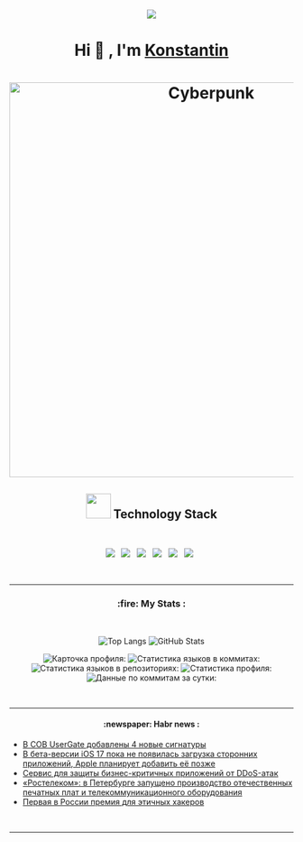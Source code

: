 <!-- <h1 align="center">Hi <img src="https://imgur.com/CTPzCrS.gif" height=30px width=30px>, I'm Konstantin</h1> -->
<h1 align="center">
  <a href="https://git.io/typing-svg">
    <img src="https://readme-typing-svg.herokuapp.com/?lines=Hello,+There!+👋;Thanks+for+visiting+😊;Nice+to+meet+you!+🚀;Have+a+great+day+&#128170;+&center=true&size=30">
  </a>
</h1>

<h1 align="center">Hi  &#128406; , I'm <a href="https://www.linkedin.com/in/konstantintikhonov/" target="_blank"> Konstantin </a></h1>

<h1 align="center">
<img src="https://media.tenor.com/nHSqF2Eip2MAAAAC/watching-the-rocket-cyberpunk-edgerunners.gif" align="center" alt="Cyberpunk" width="700">
</h1>

<!-- Watching The Rocket Cyberpunk Edgerunners --> 

<h2 align="center"> <img src="https://github.com/TheDudeThatCode/TheDudeThatCode/blob/master/Assets/Designer.gif" height="44px"> Technology Stack</h2>
<br>
<p align="center">
  <img src="https://img.shields.io/badge/Python-3776AB?style=for-the-badge&logo=python&logoColor=white" />&nbsp;&nbsp;
  <!--<img src="https://img.shields.io/badge/HTML5-E34F26?style=for-the-badge&logo=html5&logoColor=white" />&nbsp;&nbsp;-->
  <!--<img src="https://img.shields.io/badge/CSS3-1572B6?style=for-the-badge&logo=css3&logoColor=white" />&nbsp;&nbsp;-->
  <!--<img src="https://img.shields.io/badge/Sass-CC6699?style=for-the-badge&logo=sass&logoColor=white" />&nbsp;&nbsp;-->
  <!--<img src="https://img.shields.io/badge/Bootstrap-563D7C?style=for-the-badge&logo=bootstrap&logoColor=white" />&nbsp;&nbsp;--> 
  <img src="https://img.shields.io/badge/Jupyter-F37626.svg?&style=for-the-badge&logo=Jupyter&logoColor=white" />&nbsp;&nbsp;
  <!-- <img src="https://img.shields.io/badge/JavaScript-323330?style=for-the-badge&logo=javascript&logoColor=F7DF1E" />&nbsp;&nbsp;-->
  <!--<img src="https://img.shields.io/badge/Node.js-339933?style=for-the-badge&logo=nodedotjs&logoColor=white" />&nbsp;&nbsp;&nbsp;-->
  <!--<img src="https://img.shields.io/badge/Express.js-000000?style=for-the-badge&logo=express&logoColor=white" />&nbsp;&nbsp;&nbsp;-->
  <!--<img src="https://img.shields.io/badge/React-20232A?style=for-the-badge&logo=react&logoColor=61DAFB" />&nbsp;&nbsp;&nbsp;-->
  <!--<img src="https://img.shields.io/badge/MongoDB-4EA94B?style=for-the-badge&logo=mongodb&logoColor=white" />&nbsp;&nbsp;-->
  <!--<img src="https://img.shields.io/badge/C-00599C?style=for-the-badge&logo=c&logoColor=white" />&nbsp;&nbsp;-->
  <!--<img src="https://img.shields.io/badge/Java-ED8B00?style=for-the-badge&logo=java&logoColor=white" />&nbsp;&nbsp;-->
  <!--<img src="https://img.shields.io/badge/PowerBI-F2C811?style=for-the-badge&logo=Power%20BI&logoColor=white">-->
  <!--<img src="https://img.shields.io/badge/travis_CI-3EAAAF?style=for-the-badge&logo=travisci&logoColor=white" />&nbsp;&nbsp;-->
  <!--<img src="https://img.shields.io/badge/npm-CB3837?style=for-the-badge&logo=npm&logoColor=white" />&nbsp;&nbsp;-->
  <!--<img src="https://img.shields.io/badge/Netlify-00C7B7?style=for-the-badge&logo=netlify&logoColor=white" />&nbsp;&nbsp;-->
  <img src="https://img.shields.io/badge/Git-F05032?style=for-the-badge&logo=git&logoColor=white" />&nbsp;&nbsp;
  <img src="https://img.shields.io/badge/GitHub-100000?style=for-the-badge&logo=github&logoColor=white" />&nbsp;&nbsp; 
  <img src="https://img.shields.io/badge/Markdown-000000?style=for-the-badge&logo=markdown&logoColor=white" />&nbsp;&nbsp;
  <img src="https://img.shields.io/badge/PostgreSQL-316192?style=for-the-badge&logo=postgresql&logoColor=white" />&nbsp;&nbsp;
  <!--<img src="https://img.shields.io/badge/Canva-%2300C4CC.svg?&style=for-the-badge&logo=Canva&logoColor=white" />&nbsp;&nbsp;-->
  <!--<img src="https://img.shields.io/badge/Notion-000000?style=for-the-badge&logo=notion&logoColor=white" />&nbsp;&nbsp;-->
  <!--<img src="https://img.shields.io/badge/Google%20Analytics-E37400?style=for-the-badge&logo=google%20analytics&logoColor=white" />&nbsp;&nbsp;-->
</p>
<br>

<hr>

<h3 align="center"> :fire: My Stats :</h3>
<br>

<p align="center"
  
![Top Langs](https://github-readme-stats.vercel.app/api/top-langs/?username=Dredox22&theme=radical&layout=compact&langs_count=6)
![GitHub Stats](https://github-readme-stats.vercel.app/api?username=Dredox22&hide=prs,issues,contribs&theme=radical&count_private=true&show_icons=true&include_all_commits=true)

<p align="center"

  ![Карточка профиля:](https://github-profile-summary-cards.vercel.app/api/cards/profile-details?username=Dredox22&theme=solarized_dark)
  ![Статистика языков в коммитах:](https://github-profile-summary-cards.vercel.app/api/cards/most-commit-language?username=Dredox22&theme=solarized_dark)
  ![Статистика языков в репозиториях:](https://github-profile-summary-cards.vercel.app/api/cards/repos-per-language?username=Dredox22&theme=solarized_dark)
  ![Статистика профиля:](https://github-profile-summary-cards.vercel.app/api/cards/stats?username=Dredox22&theme=solarized_dark)
  ![Данные по коммитам за сутки:](https://github-profile-summary-cards.vercel.app/api/cards/productive-time?username=Dredox22&theme=solarized_dark)

<br>

<hr>

<h4 align="center"> :newspaper: Habr news :</h4>

<!-- BLOG-POST-LIST:START -->
- [В СОВ UserGate добавлены 4 новые сигнатуры](https://habr.com/ru/companies/usergate/news/741740/?utm_campaign=741740&utm_source=habrahabr&utm_medium=rss)
- [В бета-версии iOS 17 пока не появилась загрузка сторонних приложений, Apple планирует добавить её позже](https://habr.com/ru/news/741718/?utm_campaign=741718&utm_source=habrahabr&utm_medium=rss)
- [Сервис для защиты бизнес-критичных приложений от DDoS-атак](https://habr.com/ru/companies/cloud_mts/news/741710/?utm_campaign=741710&utm_source=habrahabr&utm_medium=rss)
- [«Ростелеком»: в Петербурге запущено производство отечественных печатных плат и телекоммуникационного оборудования](https://habr.com/ru/news/741682/?utm_campaign=741682&utm_source=habrahabr&utm_medium=rss)
- [Первая в России премия для этичных хакеров](https://habr.com/ru/news/741678/?utm_campaign=741678&utm_source=habrahabr&utm_medium=rss)
<!-- BLOG-POST-LIST:END -->
<br>

<hr>
